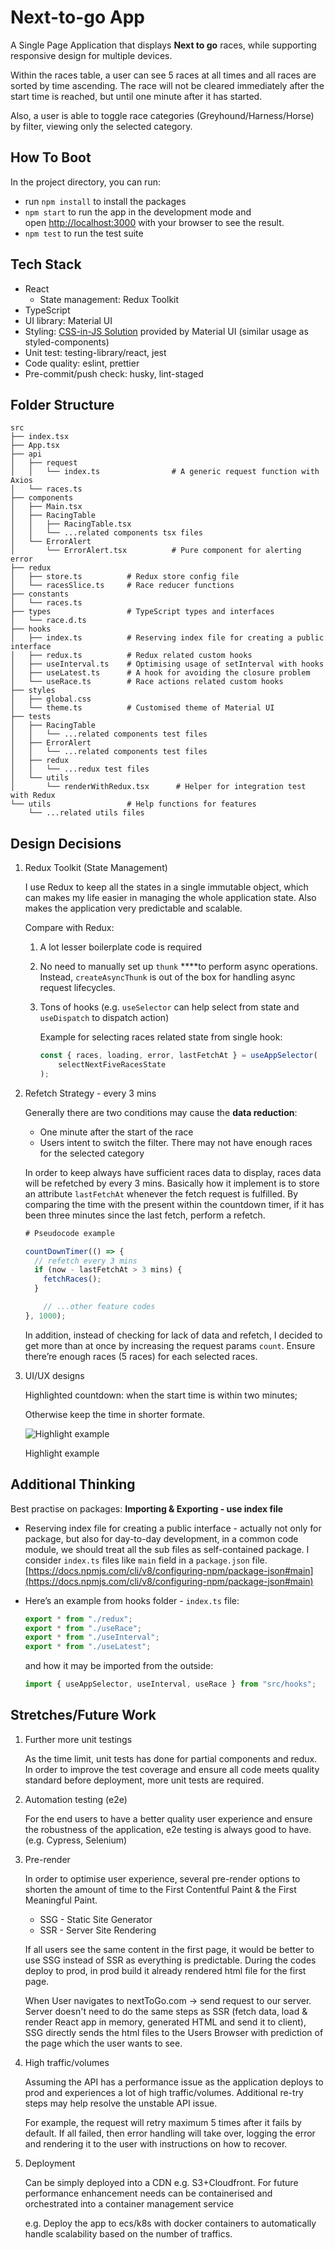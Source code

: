 # Next-to-go App

A Single Page Application that displays **Next to go** races, while supporting responsive design for multiple devices.

Within the races table, a user can see 5 races at all times and all races are sorted by time ascending. The race will not be cleared immediately after the start time is reached, but until one minute after it has started. 

Also, a user is able to toggle race categories (Greyhound/Harness/Horse) by filter, viewing only the selected category.

## How To Boot

In the project directory, you can run:

- run `npm install` to install the packages
- `npm start` to run the app in the development mode and open [http://localhost:3000](http://localhost:3000/) with your browser to see the result.
- `npm test` to run the test suite

## Tech Stack

- React
    - State management: Redux Toolkit
- TypeScript
- UI library: Material UI
- Styling: [CSS-in-JS Solution](https://mui.com/styles/basics/#hook-api) provided by Material UI (similar usage as styled-components)
- Unit test: testing-library/react, jest
- Code quality: eslint, prettier
- Pre-commit/push check: husky, lint-staged

## Folder Structure

```
src
├── index.tsx
├── App.tsx
├── api
│   ├── request
│   │   └── index.ts                # A generic request function with Axios
│   └── races.ts
├── components
│   ├── Main.tsx
│   ├── RacingTable
│   │   ├── RacingTable.tsx
│   │   └── ...related components tsx files
│   └── ErrorAlert
│       └── ErrorAlert.tsx          # Pure component for alerting error
├── redux
│   ├── store.ts          # Redux store config file
│   └── racesSlice.ts     # Race reducer functions
├── constants
│   └── races.ts          
├── types                 # TypeScript types and interfaces
│   └── race.d.ts
├── hooks
│   ├── index.ts          # Reserving index file for creating a public interface
│   ├── redux.ts          # Redux related custom hooks
│   ├── useInterval.ts    # Optimising usage of setInterval with hooks
│   ├── useLatest.ts      # A hook for avoiding the closure problem
│   └── useRace.ts        # Race actions related custom hooks
├── styles
│   ├── global.css
│   └── theme.ts          # Customised theme of Material UI
├── tests
│   ├── RacingTable
│   │   └── ...related components test files
│   ├── ErrorAlert
│   │   └── ...related components test files
│   ├── redux
│   │   └── ...redux test files
│   └── utils
│       └── renderWithRedux.tsx      # Helper for integration test with Redux
└── utils                 # Help functions for features
    └── ...related utils files
```

## Design Decisions

1. Redux Toolkit (State Management)
    
    I use Redux to keep all the states in a single immutable object, which can makes my life easier in managing the whole application state. Also makes the application very predictable and scalable.
    
    Compare with Redux:
    
    1. A lot lesser boilerplate code is required
    2. No need to manually set up `thunk` ****to perform async operations. Instead, `createAsyncThunk` is out of the box for handling async request lifecycles.
    3. Tons of hooks (e.g. `useSelector` can help select from state and `useDispatch` to dispatch action)
        
        Example for selecting races related state from single hook:
        
        ```jsx
        const { races, loading, error, lastFetchAt } = useAppSelector(
            selectNextFiveRacesState
        );
        ```
        
2. Refetch Strategy - every 3 mins
    
    Generally there are two conditions may cause the **data reduction**:
    
    - One minute after the start of the race
    - Users intent to switch the filter. There may not have enough races for the selected category
    
    In order to keep always have sufficient races data to display, races data will be refetched by every 3 mins. Basically how it implement is to store an attribute `lastFetchAt` whenever the fetch request is fulfilled. By comparing the time with the present within the countdown timer, if it has been three minutes since the last fetch, perform a refetch.
    
    ```jsx
    # Pseudocode example
    
    countDownTimer(() => {
      // refetch every 3 mins
      if (now - lastFetchAt > 3 mins) {
        fetchRaces();
      }
    
    	// ...other feature codes
    }, 1000);
    ```
    
    In addition, instead of checking for lack of data and refetch, I decided to get more than at once by increasing the request params `count`. Ensure there’re enough races (5 races) for each selected races.
    
3. UI/UX designs
    
    Highlighted countdown: when the start time is within two minutes; 
    
    Otherwise keep the time in shorter formate.
    
    ![Highlight example](Next-to-go%20App%20c646295c22a844c495313d44ede16253/Untitled.png)
    
    Highlight example
    

## Additional Thinking

Best practise on packages: **Importing & Exporting - use index file**

- Reserving index file for creating a public interface - actually not only for package, but also for day-to-day development, in a common code module, we should treat all the sub files as self-contained package. I consider `index.ts` files like `main` field in a `package.json` file. [https://docs.npmjs.com/cli/v8/configuring-npm/package-json#main](https://docs.npmjs.com/cli/v8/configuring-npm/package-json#main)
- Here’s an example from hooks folder - `index.ts` file:
    
    ```jsx
    export * from "./redux";
    export * from "./useRace";
    export * from "./useInterval";
    export * from "./useLatest";
    ```
    
    and how it may be imported from the outside:
    
    ```jsx
    import { useAppSelector, useInterval, useRace } from "src/hooks";
    ```
    

## **Stretches/Future Work**

1. Further more unit testings
    
    As the time limit, unit tests has done for partial components and redux. In order to improve the test coverage and ensure all code meets quality standard before deployment, more unit tests are required.
    
2. Automation testing (e2e)
    
    For the end users to have a better quality user experience and ensure the robustness of the application, e2e testing is always good to have. (e.g. Cypress, Selenium)
    
3. Pre-render
    
    In order to optimise user experience, several pre-render options to shorten the amount of time to the First Contentful Paint & the First Meaningful Paint.
    
    - SSG - Static Site Generator
    - SSR - Server Site Rendering
    
    If all users see the same content in the first page, it would be better to use SSG instead of SSR as everything is predictable. During the codes deploy to prod, in prod build it already rendered  html file for the first page.
    
    When User navigates to nextToGo.com → send request to our server. Server doesn't need to do the same steps as SSR (fetch data, load & render React app in memory, generated HTML and send it to client), SSG directly sends the html files to the Users Browser with prediction of the page which the user wants to see.
    
4. High traffic/volumes
    
    Assuming the API has a performance issue as the application deploys to prod and experiences a lot of high traffic/volumes. Additional re-try steps may help resolve the unstable API issue. 
    
    For example, the request will retry maximum 5 times after it fails by default. If all failed, then error handling will take over, logging the error and rendering it to the user with instructions on how to recover.
    
5. Deployment 
    
    Can be simply deployed into a CDN e.g. S3+Cloudfront. For future performance enhancement needs can be containerised and orchestrated into a container management service 
    
    e.g. Deploy the app to ecs/k8s with docker containers to automatically handle scalability based on the number of traffics.